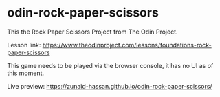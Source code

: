 # odin-rock-paper-scissors

This the Rock Paper Scissors Project from The Odin Project.

Lesson link: https://www.theodinproject.com/lessons/foundations-rock-paper-scissors

This game needs to be played via the browser console, it has no UI as of this moment.

Live preview: https://zunaid-hassan.github.io/odin-rock-paper-scissors/
